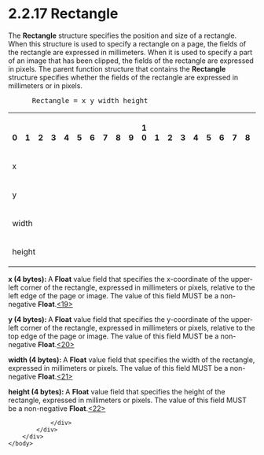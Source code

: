 <html dir="LTR" xmlns:mshelp="http://msdn.microsoft.com/mshelp" xmlns:ddue="http://ddue.schemas.microsoft.com/authoring/2003/5" xmlns:xlink="http://www.w3.org/1999/xlink" xmlns:tool="http://www.microsoft.com/tooltip">
    <head>
        <meta http-equiv="Content-Type" content="text/html; CHARSET=utf-8"></meta>
        <meta name="save" content="history"></meta>
        <title>2.2.17 Rectangle</title>
        <xml>
            <mshelp:toctitle title="2.2.17 Rectangle"></mshelp:toctitle>
            <mshelp:rltitle title="[MS-RGDI]: Rectangle"></mshelp:rltitle>
            <mshelp:keyword index="A" term="f5178e90-f654-4dd5-a3c8-474475c848be"></mshelp:keyword>
            <mshelp:attr name="DCSext.ContentType" value="open specification"></mshelp:attr>
            <mshelp:attr name="AssetID" value="f5178e90-f654-4dd5-a3c8-474475c848be"></mshelp:attr>
            <mshelp:attr name="TopicType" value="kbRef"></mshelp:attr>
            <mshelp:attr name="DCSext.Title" value="[MS-RGDI]: Rectangle" />
        </xml>
    </head>
    <body>
        <div id="header">
            <h1 class="heading">2.2.17 Rectangle</h1>
        </div>
        <div id="mainSection">
            <div id="mainBody">
                <div id="allHistory" class="saveHistory"></div>
                <div id="sectionSection0" class="section" name="collapseableSection">
                    

<p>The <b>Rectangle</b> structure specifies the position and
size of a rectangle. When this structure is used to specify a rectangle on a
page, the fields of the rectangle are expressed in millimeters. When it is used
to specify a part of an image that has been clipped, the fields of the
rectangle are expressed in pixels. The parent function structure that contains
the <b>Rectangle</b> structure specifies whether the fields of the rectangle
are expressed in millimeters or in pixels.</p>

<dl>
<dd>
<div><pre> Rectangle = x y width height
</pre></div>
</dd></dl>

<table>
 <tr>
  <th><p><br>0</p></th>
  <th><p><br>1</p></th>
  <th><p><br>2</p></th>
  <th><p><br>3</p></th>
  <th><p><br>4</p></th>
  <th><p><br>5</p></th>
  <th><p><br>6</p></th>
  <th><p><br>7</p></th>
  <th><p><br>8</p></th>
  <th><p><br>9</p></th>
  <th><p>1<br>0</p></th>
  <th><p><br>1</p></th>
  <th><p><br>2</p></th>
  <th><p><br>3</p></th>
  <th><p><br>4</p></th>
  <th><p><br>5</p></th>
  <th><p><br>6</p></th>
  <th><p><br>7</p></th>
  <th><p><br>8</p></th>
  <th><p><br>9</p></th>
  <th><p>2<br>0</p></th>
  <th><p><br>1</p></th>
  <th><p><br>2</p></th>
  <th><p><br>3</p></th>
  <th><p><br>4</p></th>
  <th><p><br>5</p></th>
  <th><p><br>6</p></th>
  <th><p><br>7</p></th>
  <th><p><br>8</p></th>
  <th><p><br>9</p></th>
  <th><p>3<br>0</p></th>
  <th><p><br>1</p></th>
 </tr>
 <tr>
  <td colspan="32">
  <p>x</p>
  </td>
 </tr>
 <tr>
  <td colspan="32">
  <p>y</p>
  </td>
 </tr>
 <tr>
  <td colspan="32">
  <p>width</p>
  </td>
 </tr>
 <tr>
  <td colspan="32">
  <p>height</p>
  </td>
 </tr>
</table>

<p><b>x (4 bytes): </b>A <b>Float</b> value field that
specifies the x-coordinate of the upper-left corner of the rectangle, expressed
in millimeters or pixels, relative to the left edge of the page or image. The
value of this field MUST be a non-negative <b>Float</b>.<a id="Appendix_A_Target_19"></a><a href="5f16d945-e8a0-4cc3-9547-1c8f3e568219.htm#Appendix_A_19" aria-label="Product behavior note 19">&lt;19&gt;</a></p>

<p><b>y (4 bytes): </b>A <b>Float</b> value field that
specifies the y-coordinate of the upper-left corner of the rectangle, expressed
in millimeters or pixels, relative to the top edge of the page or image. The
value of this field MUST be a non-negative <b>Float</b>.<a id="Appendix_A_Target_20"></a><a href="5f16d945-e8a0-4cc3-9547-1c8f3e568219.htm#Appendix_A_20" aria-label="Product behavior note 20">&lt;20&gt;</a></p>

<p><b>width (4 bytes): </b>A <b>Float</b> value field
that specifies the width of the rectangle, expressed in millimeters or pixels.
The value of this field MUST be a non-negative <b>Float</b>.<a id="Appendix_A_Target_21"></a><a href="5f16d945-e8a0-4cc3-9547-1c8f3e568219.htm#Appendix_A_21" aria-label="Product behavior note 21">&lt;21&gt;</a></p>

<p><b>height (4 bytes): </b>A <b>Float</b> value field
that specifies the height of the rectangle, expressed in millimeters or pixels.
The value of this field MUST be a non-negative <b>Float</b>.<a id="Appendix_A_Target_22"></a><a href="5f16d945-e8a0-4cc3-9547-1c8f3e568219.htm#Appendix_A_22" aria-label="Product behavior note 22">&lt;22&gt;</a></p>


                </div>
            </div>
        </div>
    </body>
</html>